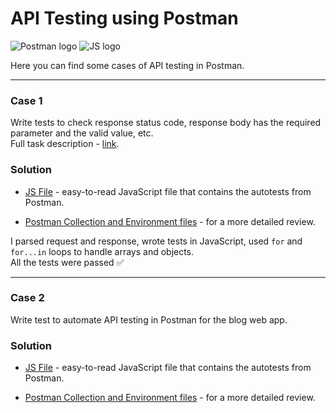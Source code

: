 # API Testing using Postman

![Postman logo](https://img.shields.io/badge/Postman-090909?style=for-the-badge&logo=postman)
![JS logo](https://img.shields.io/badge/JavaScript-090909?style=for-the-badge&logo=JavaScript)

Here you can find some cases of API testing in Postman.

---

### Case 1

Write tests to check response status code, response body has the required parameter and the valid value, etc. <br> Full task description - [link](https://github.com/kangash/Postman/blob/main/case_1/case_1_description.txt).

### Solution

- [JS File](https://github.com/kangash/Postman/blob/main/case_1/case_1.js) - easy-to-read JavaScript file that contains the autotests from Postman.

- [Postman Collection and Environment files](https://github.com/kangash/Postman/tree/main/case_1) - for a more detailed review.

I parsed request and response, wrote tests in JavaScript, used `for` and `for...in` loops to handle arrays and objects. <br> All the tests were passed ✅

---

### Case 2

Write test to automate API testing in Postman for the blog web app.

### Solution

- [JS File](https://github.com/kangash/Postman/blob/main/case_2/case_2.js) - easy-to-read JavaScript file that contains the autotests from Postman.

- [Postman Collection and Environment files](https://github.com/kangash/Postman/tree/main/case_2) - for a more detailed review.

